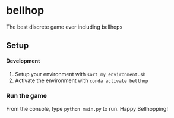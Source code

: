 # bellhop
The best discrete game ever including bellhops

## Setup

#### Development
1. Setup your environment with `sort_my_environment.sh`
2. Activate the environment with `conda activate bellhop`

### Run the game
From the console, type `python main.py` to run. Happy Bellhopping!